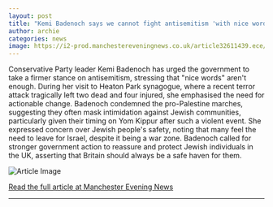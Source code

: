 ```yaml
---
layout: post
title: "Kemi Badenoch says we cannot fight antisemitism 'with nice words' as she visits scene of synagogue terror attack"
author: archie
categories: news
image: https://i2-prod.manchestereveningnews.co.uk/article32611439.ece/ALTERNATES/s1200/0_Kemi-Badenoch-Visits-Scene-Of-Manchester-Synagogue-Terror-Attack.jpg
---
```

Conservative Party leader Kemi Badenoch has urged the government to take a firmer stance on antisemitism, stressing that "nice words" aren't enough. During her visit to Heaton Park synagogue, where a recent terror attack tragically left two dead and four injured, she emphasised the need for actionable change. Badenoch condemned the pro-Palestine marches, suggesting they often mask intimidation against Jewish communities, particularly given their timing on Yom Kippur after such a violent event. She expressed concern over Jewish people's safety, noting that many feel the need to leave for Israel, despite it being a war zone. Badenoch called for stronger government action to reassure and protect Jewish individuals in the UK, asserting that Britain should always be a safe haven for them.

![Article Image](https://i2-prod.manchestereveningnews.co.uk/article32611439.ece/ALTERNATES/s1200/0_Kemi-Badenoch-Visits-Scene-Of-Manchester-Synagogue-Terror-Attack.jpg)

[Read the full article at Manchester Evening News](https://www.manchestereveningnews.co.uk/news/greater-manchester-news/kemi-badenoch-says-cannot-fight-32611326)

---
